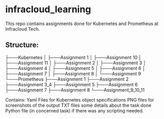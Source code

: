 # infracloud_learning

This repo contains assignments done for Kubernetes and Prometheus at Infracloud Tech.

## Structure:

├───Kubernetes
│   ├───Assignment 1
│   ├───Assignment 10
│   ├───Assignment 11
│   ├───Assignment 2
│   ├───Assignment 3
│   ├───Assignment 4
│   ├───Assignment 5
│   ├───Assignment 6
│   ├───Assignment 7
│   ├───Assignment 8
│   └───Assignment 9
└───Prometheus
    ├───Assignment 1
    ├───Assignment 2
    ├───Assignment 3_4
    ├───Assignment 5
    ├───Assignment 6
    ├───Assignment 7
    ├───Assignment 8
    └───Assignment_9_10_11


Contains:
Yaml Files for Kubernetes object specifications
PNG files for screenshots of the output
TXT files some details about the task done
Python file (in concerned task) if there was any scripting needed.
